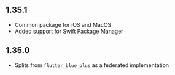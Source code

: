 ## 1.35.1
* Common package for iOS and MacOS
* Added support for Swift Package Manager

## 1.35.0
* Splits from `flutter_blue_plus` as a federated implementation
